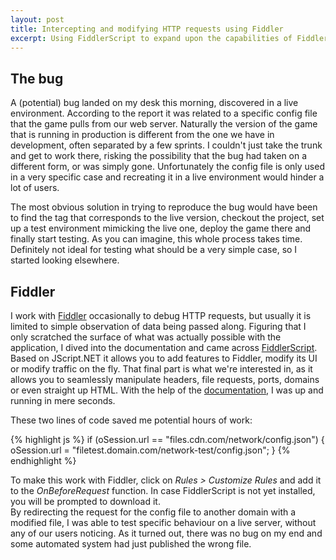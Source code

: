 ```yaml
---
layout: post
title: Intercepting and modifying HTTP requests using Fiddler
excerpt: Using FiddlerScript to expand upon the capabilities of Fiddler.
---
```


## The bug

A (potential) bug landed on my desk this morning, discovered in a live environment. According to the report it was related to a specific config file that the game pulls from our web server. Naturally the version of the game that is running in production is different from the one we have in development, often separated by a few sprints. I couldn't just take the trunk and get to work there, risking the possibility that the bug had taken on a different form, or was simply gone. Unfortunately the config file is only used in a very specific case and recreating it in a live environment would hinder a lot of users.

The most obvious solution in trying to reproduce the bug would have been to find the tag that corresponds to the live version, checkout the project, set up a test environment mimicking the live one, deploy the game there and finally start testing. As you can imagine, this whole process takes time. Definitely not ideal for testing what should be a very simple case, so I started looking elsewhere.

## Fiddler

I work with [Fiddler](http://www.telerik.com/fiddler) occasionally to debug HTTP requests, but usually it is limited to simple observation of data being passed along. Figuring that I only scratched the surface of what was actually possible with the application, I dived into the documentation and came across [FiddlerScript](http://www.telerik.com/download/fiddler/fiddlerscript-editor). Based on JScript.NET it allows you to add features to Fiddler, modify its UI or modify traffic on the fly. That final part is what we're interested in, as it allows you to seamlessly manipulate headers, file requests, ports, domains or even straight up HTML. With the help of the [documentation](http://docs.telerik.com/fiddler/knowledgebase/fiddlerscript/modifyrequestorresponse), I was up and running in mere seconds.

These two lines of code saved me potential hours of work:

{% highlight js %}
if (oSession.url == "files.cdn.com/network/config.json") {
	oSession.url = "filetest.domain.com/network-test/config.json";
}
{% endhighlight %}

To make this work with Fiddler, click on *Rules > Customize Rules* and add it to the *OnBeforeRequest* function. In case FiddlerScript is not yet installed, you will be prompted to download it.  
By redirecting the request for the config file to another domain with a modified file, I was able to test specific behaviour on a live server, without any of our users noticing. As it turned out, there was no bug on my end and some automated system had just published the wrong file.